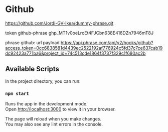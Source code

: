 # Github
https://github.com/Jordi-GV-Ikea/dummy-phrase.git

token
github-phrase 
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



phrase
github: url payload 
https://api.phrase.com/api/v2/hooks/github?access_token=0cc6838581d4439ec2522192af776924c5fd37c7ce637cab19dc92423a771ba6&project_id=74c513cde1864f3737f329c1f680ac2b


## Available Scripts

In the project directory, you can run:

### `npm start`

Runs the app in the development mode.\
Open [http://localhost:3000](http://localhost:3000) to view it in your browser.

The page will reload when you make changes.\
You may also see any lint errors in the console.

